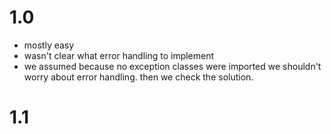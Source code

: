 # 1.0
- mostly easy
- wasn't clear what error handling to implement
- we assumed because no exception classes were imported we shouldn't worry about error handling. then we check the solution.


# 1.1
